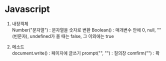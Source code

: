 # Javascript

1. 내장객체 \
Number("문자열") : 문자열을 숫자로 변환
Boolean() : 매개변수 안에 0, null, ""(빈문자), undefined가 올 때는 false, 그 이외에는 true

2. 메소드 \
document.write() : 페이지에 글쓰기
prompt("", "") : 질의창
comfirm("") : 확
